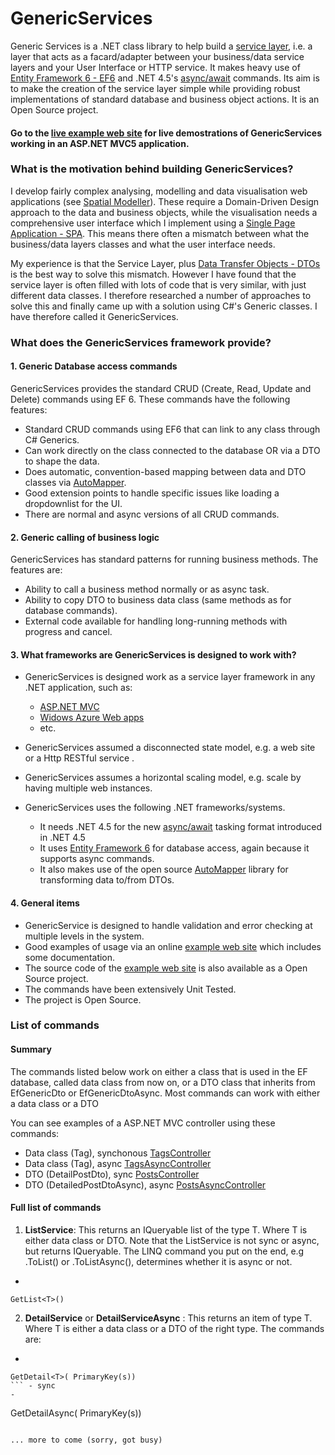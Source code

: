 GenericServices
===============

Generic Services is a .NET class library to help build a [service layer](http://martinfowler.com/eaaCatalog/serviceLayer.html), i.e. a layer that acts as a facard/adapter between your business/data service layers and your User Interface or HTTP service. It makes heavy use of [Entity Framework 6 - EF6](http://msdn.microsoft.com/en-us/data/ee712907) and .NET 4.5's [async/await](http://msdn.microsoft.com/en-gb/library/hh191443.aspx) commands. Its aim is to make the creation of the service layer simple while providing robust implementations of standard database and business object actions. It is an Open Source project.

#### Go to the [live example web site](http://samplemvcwebapp.net/) for live demostrations of GenericServices working in an ASP.NET MVC5 application.


### What is the motivation behind building GenericServices?

I develop fairly complex analysing, modelling and data visualisation web applications (see [Spatial Modeller](http://selectiveanalytics.com/about-us/spatial-modeller/)). These require a Domain-Driven Design approach to the data and business objects, while the visualisation needs a comprehensive user interface which I implement using a [Single Page Application - SPA](http://en.wikipedia.org/wiki/Single-page_application). This means there often a mismatch between what the business/data layers classes and what the user interface needs.

My experience is that the Service Layer, plus [Data Transfer Objects - DTOs](http://msdn.microsoft.com/en-us/magazine/ee236638.aspx) is the best way to solve this mismatch. However I have found that the service layer is often filled with lots of code that is very similar, with just different data classes. I therefore researched a number of approaches to solve this and finally came up with a solution using C#'s Generic classes. I have therefore called it GenericServices.

### What does the GenericServices framework provide?

#### 1. Generic Database access commands

GenericServices provides the standard CRUD (Create, Read, Update and Delete) commands using EF 6. These commands have the following features:

- Standard CRUD commands using EF6 that can link to any class through C# Generics.
- Can work directly on the class connected to the database OR via a DTO to shape the data.
- Does automatic, convention-based mapping between data and DTO classes via [AutoMapper](https://github.com/AutoMapper/AutoMapper/wiki).
- Good extension points to handle specific issues like loading a dropdownlist for the UI.
- There are normal and async versions of all CRUD commands.

#### 2. Generic calling of business logic

GenericServices has standard patterns for running business methods. The features are:

- Ability to call a business method normally or as async task.
- Ability to copy DTO to business data class (same methods as for database commands).
- External code available for handling long-running methods with progress and cancel.

#### 3. What frameworks are GenericServices is designed to work with?

- GenericServices is designed work as a service layer framework in any .NET application, such as:
  - [ASP.NET MVC](http://www.asp.net/mvc/tutorials/mvc-5/introduction/getting-started)
  - [Widows Azure Web apps](https://azure.microsoft.com/en-us/services/web-sites/)
  - etc.
- GenericServices assumed a disconnected state model, e.g. a web site or a Http RESTful service .
- GenericServices assumes a horizontal scaling model, e.g. scale by having multiple web instances.
- GenericServices uses the following .NET frameworks/systems.

  - It needs .NET 4.5 for the new [async/await](http://msdn.microsoft.com/en-gb/library/hh191443.aspx) tasking format introduced in .NET 4.5
  - It uses [Entity Framework 6](http://msdn.microsoft.com/en-us/data/ee712907) for database access, again because it supports async commands.
  - It also makes use of the open source [AutoMapper](http://automapper.org/) library for transforming data to/from DTOs.

#### 4. General items

- GenericService is designed to handle validation and error checking at multiple levels in the system.
- Good examples of usage via an online [example web site](http://samplemvcwebapp.net/) which includes some documentation.
- The source code of the [example web site](https://github.com/JonPSmith/SampleMvcWebApp) is also available as a Open Source project.
- The commands have been extensively Unit Tested.
- The project is Open Source.


### List of commands
#### Summary
The commands listed below work on either a class that is used in the EF database, called data class from now on, or a DTO class that inherits from EfGenericDto or EfGenericDtoAsync. Most commands can work with either a data class or a DTO

You can see examples of a ASP.NET MVC controller using these commands:
- Data class (Tag), synchonous [TagsController](https://github.com/JonPSmith/SampleMvcWebApp/blob/master/SampleWebApp/Controllers/TagsController.cs)
- Data class (Tag), async [TagsAsyncController](https://github.com/JonPSmith/SampleMvcWebApp/blob/master/SampleWebApp/Controllers/TagsAsyncController.cs)
- DTO (DetailPostDto), sync [PostsController](https://github.com/JonPSmith/SampleMvcWebApp/blob/master/SampleWebApp/Controllers/PostsController.cs)
- DTO (DetailedPostDtoAsync), async [PostsAsyncController](https://github.com/JonPSmith/SampleMvcWebApp/blob/master/SampleWebApp/Controllers/PostsAsyncController.cs)

#### Full list of commands
1. **ListService**: This returns an IQueryable list of the type T. Where T is either data class or DTO. Note that the ListService is not sync or async, but returns IQueryable. The LINQ command you put on the end, e.g .ToList() or .ToListAsync(), determines whether it is async or not.
- 
```
GetList<T>()
```

2. **DetailService** or **DetailServiceAsync** : This returns an item of type T. Where T is either a data class or a DTO of the right type. The commands are:
- 
```
GetDetail<T>( PrimaryKey(s))
``` - sync
- 
```
GetDetailAsync<T>( PrimaryKey(s))
``` - async

... more to come (sorry, got busy)
